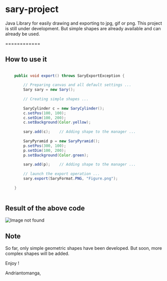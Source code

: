 sary-project
============

Java Library for easily drawing and exporting to jpg, gif or png. This project is still under development. But simple shapes are already available and can already be used.

============

## How to use it

```java
	
	public void export() throws SaryExportException {
		
		// Preparing canvas and all default settings ...
		Sary sary = new Sary();			
		
		// Creating simple shapes ...
		
		SaryCylinder c = new SaryCylinder();
		c.setPos(100, 100);
		c.setDim(100, 200);
		c.setBackground(Color.yellow);
		
		sary.add(c);	// Adding shape to the manager ... 
		
		SaryPyramid p = new SaryPyramid();
		p.setPos(300, 100);
		p.setDim(100, 200);
		p.setBackground(Color.green);
		
		sary.add(p);	// Adding shape to the manager ... 
		
		// launch the export operation ...
		sary.export(SaryFormat.PNG, "Figure.png");
		
	}
	
```

## Result of the above code

![Image not found](http://nabil.zz.mu/images/saryprojectexample.png "sample image generated by the library")

## Note

So far, only simple geometric shapes have been developed. But soon, more complex shapes will be added.

Enjoy !

Andriantomanga,
